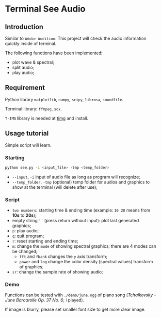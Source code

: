 # Terminal See Audio

## Introduction

Similar to `Adobe Audition`. This project will check the audio information quickly inside of terminal. 

The following functions have been implemented:

* plot wave & spectral;
* split audio;
* play audio;

## Requirement

Python library `matplotlib`, `numpy`, `scipy`, `librosa`, `soundfile`.

Terminal library: `ffmpeg`, `sox`.

`T-IMG` library is needed at [timg](https://github.com/hzeller/timg/) and install.

## Usage tutorial

Simple script will learn.

### Starting

```bash
python see.py -i <input_file> -tmp <temp_folder>
```

* `--input`, `-i` input of audio file as long as program will recognize;
* `--temp_folder`, `-tmp` (optional) temp folder for audios and graphics to show at the terminal (will delete after use);

### Script

* `two numbers`: starting time & ending time (example: `10 20` means from **10s** to **20s**);
* empty string `''` (press return without input): plot last generated graphics;
* `p`: play audio;
* `q`: quit program;
* `r`: reset starting and ending time;
* `m`: change the `mode` of showing spectral graphics; there are 4 modes can be changed;
  * `fft` and `fbank` changes the `y` axis transform;
  * `power` and `log` change the color density (spectral values) transform of graphics;
* `sr`: change the sample rate of showing audio;

### Demo

Functions can be tested with `./demo/june.ogg` of piano song (*Tchaikovsky - June Barcarolle Op. 37 No. 6*; I played).

If image is blurry, please set smaller font size to get more clear image.